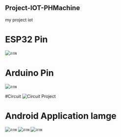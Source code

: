 ## Project-IOT-PHMachine
my project iot

# ESP32 Pin
![ภาพ](https://github.com/DevFFlex/Project-IOT-PHMachine/assets/113309522/936a1476-23f4-4e3b-ab2e-6f6b14215467)

# Arduino Pin
![ภาพ](https://github.com/DevFFlex/Project-IOT-PHMachine/assets/113309522/802b80fc-2471-4bc4-a974-1b592593f1d2)

#Circuit
![Circuit Project](https://github.com/DevFFlex/Project-IOT-PHMachine/assets/113309522/ae015d78-3ecb-476e-8838-04a89c21e5f8)


# Android Application Iamge

![ภาพ](https://github.com/DevFFlex/Project-IOT-PHMachine/assets/113309522/6e17770f-6d03-4dd2-876c-859b1a2d6e07)
![ภาพ](https://github.com/DevFFlex/Project-IOT-PHMachine/assets/113309522/7ba4e50d-1278-4ff8-b9c9-b4c6da144738)
![ภาพ](https://github.com/DevFFlex/Project-IOT-PHMachine/assets/113309522/5964d1a7-9213-4b37-ae2c-4cc235586b6b)

